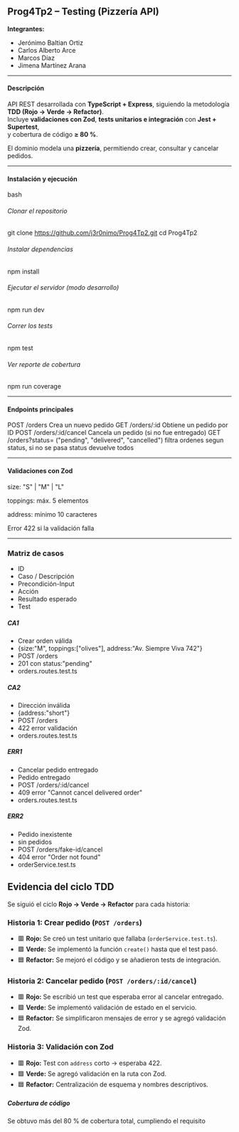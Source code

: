 ## Prog4Tp2 – Testing (Pizzería API)

**Integrantes:**
- Jerónimo Baltian Ortiz  
- Carlos Alberto Arce  
- Marcos Díaz  
- Jimena Martínez Arana  

---

####  Descripción

API REST desarrollada con **TypeScript + Express**, siguiendo la metodología **TDD (Rojo → Verde → Refactor)**.  
Incluye **validaciones con Zod**, **tests unitarios e integración** con **Jest + Supertest**,  
y cobertura de código **≥ 80 %**.

El dominio modela una **pizzería**, permitiendo crear, consultar y cancelar pedidos.

---
#### Instalación y ejecución

bash 
###### Clonar el repositorio
git clone https://github.com/j3r0nimo/Prog4Tp2.git
cd Prog4Tp2

###### Instalar dependencias
npm install

###### Ejecutar el servidor (modo desarrollo)
npm run dev

###### Correr los tests
npm test

###### Ver reporte de cobertura
npm run coverage

---


#### Endpoints principales
POST  /orders	Crea un nuevo pedido
GET	 /orders/:id	Obtiene un pedido por ID
POST  /orders/:id/cancel	Cancela un pedido (si no fue entregado)
GET /orders?status= ("pending", "delivered", "cancelled") filtra ordenes segun status, si no se pasa status devuelve todos

---

#### Validaciones con Zod

size: "S" | "M" | "L"

toppings: máx. 5 elementos

address: mínimo 10 caracteres

Error 422 si la validación falla

---

### Matriz de casos

- ID	
- Caso / Descripción 
- Precondición-Input	
- Acción	
- Resultado esperado
- Test

##### CA1	
- Crear orden válida	
- {size:"M", toppings:["olives"], address:"Av. Siempre Viva 742"}	
- POST /orders	
- 201 con status:"pending"	
- orders.routes.test.ts

##### CA2	
- Dirección inválida
- {address:"short"}	
- POST /orders	
- 422 error validación	
- orders.routes.test.ts


##### ERR1
- Cancelar pedido entregado	
- Pedido entregado	
- POST /orders/:id/cancel	
- 409 error "Cannot cancel delivered order"	
- orders.routes.test.ts	

##### ERR2	
- Pedido inexistente	
- sin pedidos	
- POST /orders/fake-id/cancel	
- 404 error "Order not found"	
- orderService.test.ts

## Evidencia del ciclo TDD

Se siguió el ciclo **Rojo → Verde → Refactor** para cada historia:

### Historia 1: Crear pedido (`POST /orders`)
- 🟥 **Rojo:** Se creó un test unitario que fallaba (`orderService.test.ts`).
- 🟩 **Verde:** Se implementó la función `create()` hasta que el test pasó.
- 🟦 **Refactor:** Se mejoró el código y se añadieron tests de integración.

### Historia 2: Cancelar pedido (`POST /orders/:id/cancel`)
- 🟥 **Rojo:** Se escribió un test que esperaba error al cancelar entregado.
- 🟩 **Verde:** Se implementó validación de estado en el servicio.
- 🟦 **Refactor:** Se simplificaron mensajes de error y se agregó validación Zod.

### Historia 3: Validación con Zod
- 🟥 **Rojo:** Test con `address` corto → esperaba 422.
- 🟩 **Verde:** Se agregó validación en la ruta con Zod.
- 🟦 **Refactor:** Centralización de esquema y nombres descriptivos.

##### Cobertura de código

Se obtuvo más del 80 % de cobertura total, cumpliendo el requisito

